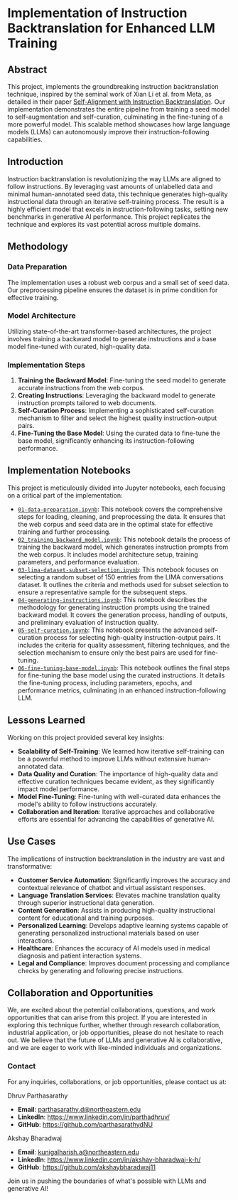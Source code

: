 # Implementation of Instruction Backtranslation for Enhanced LLM Training

## Abstract
This project, implements the groundbreaking instruction backtranslation technique, inspired by the seminal work of Xian Li et al. from Meta, as detailed in their paper [Self-Alignment with Instruction Backtranslation](https://arxiv.org/pdf/2308.06259). Our implementation demonstrates the entire pipeline from training a seed model to self-augmentation and self-curation, culminating in the fine-tuning of a more powerful model. This scalable method showcases how large language models (LLMs) can autonomously improve their instruction-following capabilities.

## Introduction
Instruction backtranslation is revolutionizing the way LLMs are aligned to follow instructions. By leveraging vast amounts of unlabelled data and minimal human-annotated seed data, this technique generates high-quality instructional data through an iterative self-training process. The result is a highly efficient model that excels in instruction-following tasks, setting new benchmarks in generative AI performance. This project replicates the technique and explores its vast potential across multiple domains.

## Methodology
### Data Preparation
The implementation uses a robust web corpus and a small set of seed data. Our preprocessing pipeline ensures the dataset is in prime condition for effective training.

### Model Architecture
Utilizing state-of-the-art transformer-based architectures, the project involves training a backward model to generate instructions and a base model fine-tuned with curated, high-quality data.

### Implementation Steps
1. **Training the Backward Model**: Fine-tuning the seed model to generate accurate instructions from the web corpus.
2. **Creating Instructions**: Leveraging the backward model to generate instruction prompts tailored to web documents.
3. **Self-Curation Process**: Implementing a sophisticated self-curation mechanism to filter and select the highest quality instruction-output pairs.
4. **Fine-Tuning the Base Model**: Using the curated data to fine-tune the base model, significantly enhancing its instruction-following performance.

## Implementation Notebooks
This project is meticulously divided into Jupyter notebooks, each focusing on a critical part of the implementation:
- [`01-data-preparation.ipynb`](./01-data-preparation.ipynb): This notebook covers the comprehensive steps for loading, cleaning, and preprocessing the data. It ensures that the web corpus and seed data are in the optimal state for effective training and further processing.
- [`02_training_backward_model.ipynb`](./02-training-backward-model.ipynb): This notebook details the process of training the backward model, which generates instruction prompts from the web corpus. It includes model architecture setup, training parameters, and performance evaluation.
- [`03-lima-dataset-subset-selection.ipynb`](./03-lima-dataset-subset-selection.ipynb): This notebook focuses on selecting a random subset of 150 entries from the LIMA conversations dataset. It outlines the criteria and methods used for subset selection to ensure a representative sample for the subsequent steps.
- [`04-generating-instructions.ipynb`](./04-generating-instructions.ipynb): This notebook describes the methodology for generating instruction prompts using the trained backward model. It covers the generation process, handling of outputs, and preliminary evaluation of instruction quality.
- [`05-self-curation.ipynb`](./05-self-curation.ipynb): This notebook presents the advanced self-curation process for selecting high-quality instruction-output pairs. It includes the criteria for quality assessment, filtering techniques, and the selection mechanism to ensure only the best pairs are used for fine-tuning.
- [`06-fine-tuning-base-model.ipynb`](./06-fine-tuning-base-model.ipynb):  This notebook outlines the final steps for fine-tuning the base model using the curated instructions. It details the fine-tuning process, including parameters, epochs, and performance metrics, culminating in an enhanced instruction-following LLM.

## Lessons Learned
Working on this project provided several key insights:
- **Scalability of Self-Training**: We learned how iterative self-training can be a powerful method to improve LLMs without extensive human-annotated data.
- **Data Quality and Curation**: The importance of high-quality data and effective curation techniques became evident, as they significantly impact model performance.
- **Model Fine-Tuning**: Fine-tuning with well-curated data enhances the model's ability to follow instructions accurately.
- **Collaboration and Iteration**: Iterative approaches and collaborative efforts are essential for advancing the capabilities of generative AI.

## Use Cases
The implications of instruction backtranslation in the industry are vast and transformative:
- **Customer Service Automation**: Significantly improves the accuracy and contextual relevance of chatbot and virtual assistant responses.
- **Language Translation Services**: Elevates machine translation quality through superior instructional data generation.
- **Content Generation**: Assists in producing high-quality instructional content for educational and training purposes.
- **Personalized Learning**: Develops adaptive learning systems capable of generating personalized instructional materials based on user interactions.
- **Healthcare**: Enhances the accuracy of AI models used in medical diagnosis and patient interaction systems.
- **Legal and Compliance**: Improves document processing and compliance checks by generating and following precise instructions.

## Collaboration and Opportunities
We, are excited about the potential collaborations, questions, and work opportunities that can arise from this project. If you are interested in exploring this technique further, whether through research collaboration, industrial application, or job opportunities, please do not hesitate to reach out. We believe that the future of LLMs and generative AI is collaborative, and we are eager to work with like-minded individuals and organizations.

### Contact
For any inquiries, collaborations, or job opportunities, please contact us at:

Dhruv Parthasarathy
- **Email**: parthasarathy.d@northeastern.edu
- **LinkedIn**: https://www.linkedin.com/in/parthadhruv/
- **GitHub**: https://github.com/parthasarathydNU

Akshay Bharadwaj
- **Email**: kunigalharish.a@northeastern.edu
- **LinkedIn**: https://www.linkedin.com/in/akshay-bharadwaj-k-h/
- **GitHub**: https://github.com/akshaybharadwaj11

Join us in pushing the boundaries of what's possible with LLMs and generative AI!

